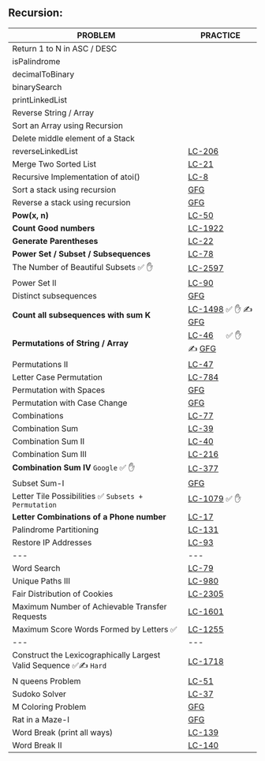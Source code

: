 ## Recursion:

| PROBLEM                                                           | PRACTICE                                                                                                                                                                                     |
|-------------------------------------------------------------------|----------------------------------------------------------------------------------------------------------------------------------------------------------------------------------------------|
| Return 1 to N in ASC / DESC                                       |                                                                                                                                                                                              |
| isPalindrome                                                      |                                                                                                                                                                                              |
| decimalToBinary                                                   |                                                                                                                                                                                              |
| binarySearch                                                      |                                                                                                                                                                                              |
| printLinkedList                                                   |                                                                                                                                                                                              |
| Reverse String / Array                                            |                                                                                                                                                                                              |
| Sort an Array using Recursion                                     |                                                                                                                                                                                              |
| Delete middle element of a Stack                                  |                                                                                                                                                                                              |
| reverseLinkedList                                                 | [LC-206](https://leetcode.com/problems/reverse-linked-list/)                                                                                                                                 |
| Merge Two Sorted List                                             | [LC-21](https://leetcode.com/problems/merge-two-sorted-lists/)                                                                                                                               |
| Recursive Implementation of atoi()                                | [LC-8](https://leetcode.com/problems/string-to-integer-atoi/)                                                                                                                                |
| Sort a stack using recursion                                      | [GFG](https://www.geeksforgeeks.org/problems/sort-a-stack/1/)                                                                                                                                |
| Reverse a stack using recursion                                   | [GFG](https://www.geeksforgeeks.org/problems/reverse-a-stack/1)                                                                                                                              |
| **Pow(x, n)**                                                     | [LC-50](https://leetcode.com/problems/powx-n/)                                                                                                                                               |
| **Count Good numbers**                                            | [LC-1922](https://leetcode.com/problems/count-good-numbers/)                                                                                                                                 |
| **Generate Parentheses**                                          | [LC-22](https://leetcode.com/problems/generate-parentheses/)                                                                                                                                 |
| **Power Set / Subset / Subsequences**                             | [LC-78](https://leetcode.com/problems/subsets/)                                                                                                                                              |
| The Number of Beautiful Subsets  ✅ ✋                              | [LC-2597](https://leetcode.com/problems/the-number-of-beautiful-subsets/description/)                                                                                                        |
| Power Set II                                                      | [LC-90](https://leetcode.com/problems/subsets-ii/)                                                                                                                                           |
| Distinct subsequences                                             | [GFG](https://www.geeksforgeeks.org/problems/better-string/1)                                                                                                                                |
| **Count all subsequences with sum K**                             | [LC-1498](https://leetcode.com/problems/number-of-subsequences-that-satisfy-the-given-sum-condition)  ✅ ✋ ✍ [GFG](https://www.geeksforgeeks.org/problems/perfect-sum-problem5633/1)          |
| **Permutations of String / Array**                                | [LC-46](https://leetcode.com/problems/permutations/)   &nbsp;&nbsp;&nbsp;&nbsp; &#9989; &#9995; &#9997;   [GFG](https://www.geeksforgeeks.org/problems/permutations-of-a-given-string2041/1) |
| Permutations II                                                   | [LC-47](https://leetcode.com/problems/permutations-ii/)                                                                                                                                      |
| Letter Case Permutation                                           | [LC-784](https://leetcode.com/problems/letter-case-permutation/)                                                                                                                             |
| Permutation with Spaces                                           | [GFG](https://www.geeksforgeeks.org/problems/permutation-with-spaces3627/1)                                                                                                                  |
| Permutation with Case Change                                      | [GFG](https://www.geeksforgeeks.org/problems/permutation-with-spaces3627/1)                                                                                                                  |
| Combinations                                                      | [LC-77](https://leetcode.com/problems/combinations/)                                                                                                                                         |
| Combination Sum                                                   | [LC-39](https://leetcode.com/problems/combination-sum/)                                                                                                                                      |
| Combination Sum II                                                | [LC-40](https://leetcode.com/problems/combination-sum-ii/)                                                                                                                                   |
| Combination Sum III                                               | [LC-216](https://leetcode.com/problems/combination-sum-iii/)                                                                                                                                 |
| **Combination Sum IV**  `Google`    ✅ ✋                           | [LC-377](https://leetcode.com/problems/combination-sum-iv/description/)                                                                                                                      |
| Subset Sum-I                                                      | [GFG](https://www.geeksforgeeks.org/problems/subset-sums2234/1)                                                                                                                              |
| Letter Tile Possibilities   ✅ `Subsets + Permutation`             | [LC-1079](https://leetcode.com/problems/letter-tile-possibilities/)         ✅ ✋                                                                                                                     |
| **Letter Combinations of a Phone number**                         | [LC-17](https://leetcode.com/problems/letter-combinations-of-a-phone-number/)                                                                                                                |
| Palindrome Partitioning                                           | [LC-131](https://leetcode.com/problems/palindrome-partitioning/)                                                                                                                             |
| Restore IP Addresses                                              | [LC-93](https://leetcode.com/problems/restore-ip-addresses/)                                                                                                                                 |
| ---                                                               | ---                                                                                                                                                                                          |
| Word Search                                                       | [LC-79](https://leetcode.com/problems/word-search/)                                                                                                                                          |
| Unique Paths III                                                  | [LC-980](https://leetcode.com/problems/unique-paths-iii/)                                                                                                                                    |
| Fair Distribution of Cookies                                      | [LC-2305](https://leetcode.com/problems/fair-distribution-of-cookies/)                                                                                                                       |
| Maximum Number of Achievable Transfer Requests                    | [LC-1601](https://leetcode.com/problems/maximum-number-of-achievable-transfer-requests/)                                                                                                     |
| Maximum Score Words Formed by Letters ✅                           | [LC-1255](https://leetcode.com/problems/maximum-score-words-formed-by-letters/)                                                                                                              |
| ---                                                               | ---                                                                                                                                                                                          |
| Construct the Lexicographically Largest Valid Sequence  ✅✍ `Hard` | [LC-1718](https://leetcode.com/problems/construct-the-lexicographically-largest-valid-sequence/)                                                                                             |
| N queens Problem                                                  | [LC-51](https://leetcode.com/problems/n-queens/)                                                                                                                                             |
| Sudoko Solver                                                     | [LC-37](https://leetcode.com/problems/sudoku-solver/)                                                                                                                                        |
| M Coloring Problem                                                | [GFG](https://www.geeksforgeeks.org/problems/m-coloring-problem-1587115620/1)                                                                                                                |
| Rat in a Maze-I                                                   | [GFG](https://www.geeksforgeeks.org/problems/rat-in-a-maze-problem/1)                                                                                                                        |
| Word Break (print all ways)                                       | [LC-139](https://leetcode.com/problems/word-break/)                                                                                                                                          |
| Word Break II                                                     | [LC-140](https://leetcode.com/problems/word-break-ii/)                                                                                                                                       |
